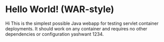 Hello World! (WAR-style)
===============

Hi This is the simplest possible Java webapp for testing servlet container deployments.  It should work on any container and requires no other dependencies or configuration yashwant 1234.


